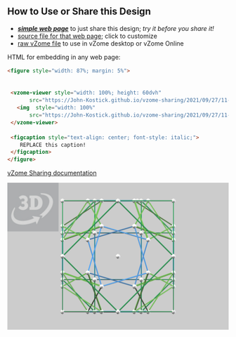 
## How to Use or Share this Design

 - [***simple web page***](<https://John-Kostick.github.io/vzome-sharing/2021/09/27/11-48-14-Snub-cube-J-bug/>) to just share this design; *try it before you share it!*
 - [source file for that web page](<https://github.com/John-Kostick/vzome-sharing/edit/main/2021/09/27/11-48-14-Snub-cube-J-bug/index.md>); click to customize
 - [raw vZome file](<https://raw.githubusercontent.com/John-Kostick/vzome-sharing/main/2021/09/27/11-48-14-Snub-cube-J-bug/Snub-cube-J-bug.vZome>) to use in vZome desktop or vZome Online
 
 HTML for embedding in any web page:
 ```html
<figure style="width: 87%; margin: 5%">
  
  
  <vzome-viewer style="width: 100%; height: 60dvh" 
        src="https://John-Kostick.github.io/vzome-sharing/2021/09/27/11-48-14-Snub-cube-J-bug/Snub-cube-J-bug.vZome" >
    <img  style="width: 100%"
        src="https://John-Kostick.github.io/vzome-sharing/2021/09/27/11-48-14-Snub-cube-J-bug/Snub-cube-J-bug.png" >
  </vzome-viewer>

  <figcaption style="text-align: center; font-style: italic;">
     REPLACE this caption!
  </figcaption>
</figure>

 ```

[vZome Sharing documentation](https://vzome.github.io/vzome/sharing.html#how-it-works)

![Image](<Snub-cube-J-bug.png>)

